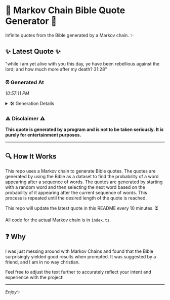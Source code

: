 # 📖 Markov Chain Bible Quote Generator 📖

Infinite quotes from the Bible generated by a Markov chain. ✨

## ✨ Latest Quote ✨
"while i am yet alive with you this day, ye have been rebellious against the lord; and how much more after my death? 31:28"

### ⏰ Generated At
*10:57:11 PM*

<details>
    <summary>🛠️ Generation Details</summary>
    <p>
        <strong>🌱 Seed:</strong> while<br>
        <strong>🔄 Iterations:</strong> 23<br>
        <strong>📜 Context History:</strong><br>[ while ]: i<br>[ while, i ]: am<br>[ while, i, am ]: yet<br>[ while, i, am, yet ]: alive<br>[ while, i, am, yet, alive ]: with<br>[ while, i, am, yet, alive, with ]: you<br>[ i, am, yet, alive, with, you ]: this<br>[ am, yet, alive, with, you, this ]: day,<br>[ yet, alive, with, you, this, day, ]: ye<br>[ alive, with, you, this, day,, ye ]: have<br>[ with, you, this, day,, ye, have ]: been<br>[ you, this, day,, ye, have, been ]: rebellious<br>[ this, day,, ye, have, been, rebellious ]: against<br>[ day,, ye, have, been, rebellious, against ]: the<br>[ ye, have, been, rebellious, against, the ]: lord;<br>[ have, been, rebellious, against, the, lord; ]: and<br>[ been, rebellious, against, the, lord;, and ]: how<br>[ rebellious, against, the, lord;, and, how ]: much<br>[ against, the, lord;, and, how, much ]: more<br>[ the, lord;, and, how, much, more ]: after<br>[ lord;, and, how, much, more, after ]: my<br>[ and, how, much, more, after, my ]: death?<br>[ how, much, more, after, my, death? ]: 31:28<br>
    </p>
</details>

### ⚠️ Disclaimer ⚠️
**This quote is generated by a program and is not to be taken seriously. It is purely for entertainment purposes.**

---

## 🔍 How It Works

This repo uses a Markov chain to generate Bible quotes. The quotes are generated by using the Bible as a dataset to find the probability of a word appearing after a sequence of words. The quotes are generated by starting with a random word and then selecting the next word based on the probability of it appearing after the current sequence of words. This process is repeated until the desired length of the quote is reached.

This repo will update the latest quote in this README every 10 minutes. ⏳

All code for the actual Markov chain is in `index.ts`.

## ❓ Why

I was just messing around with Markov Chains and found that the Bible surprisingly yielded good results when prompted. 
It was suggested by a friend, and I am in no way christian.

Feel free to adjust the text further to accurately reflect your intent and experience with the project!

---

*Enjoy*✨
